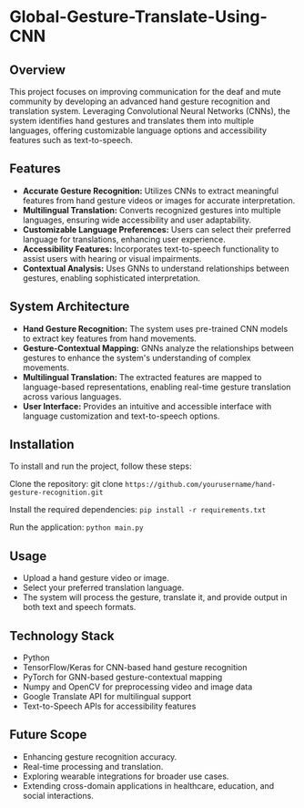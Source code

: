 # Global-Gesture-Translate-Using-CNN

## Overview
This project focuses on improving communication for the deaf and mute community by developing an advanced hand gesture recognition and translation system. Leveraging Convolutional Neural Networks (CNNs), the system identifies hand gestures and translates them into multiple languages, offering customizable language options and accessibility features such as text-to-speech.

## Features
* **Accurate Gesture Recognition:** Utilizes CNNs to extract meaningful features from hand gesture videos or images for accurate interpretation.
* **Multilingual Translation:** Converts recognized gestures into multiple languages, ensuring wide accessibility and user adaptability.
* **Customizable Language Preferences:** Users can select their preferred language for translations, enhancing user experience.
* **Accessibility Features:** Incorporates text-to-speech functionality to assist users with hearing or visual impairments.
* **Contextual Analysis:** Uses GNNs to understand relationships between gestures, enabling sophisticated interpretation.

## System Architecture
- **Hand Gesture Recognition:** The system uses pre-trained CNN models to extract key features from hand movements.
- **Gesture-Contextual Mapping:** GNNs analyze the relationships between gestures to enhance the system's understanding of complex movements.
- **Multilingual Translation:** The extracted features are mapped to language-based representations, enabling real-time gesture translation across various languages.
- **User Interface:** Provides an intuitive and accessible interface with language customization and text-to-speech options.

## Installation
To install and run the project, follow these steps:

Clone the repository:
git clone ```https://github.com/yourusername/hand-gesture-recognition.git```

Install the required dependencies:
```pip install -r requirements.txt```

Run the application:
```python main.py```

## Usage
- Upload a hand gesture video or image.
- Select your preferred translation language.
- The system will process the gesture, translate it, and provide output in both text and speech formats.

## Technology Stack
- Python
- TensorFlow/Keras for CNN-based hand gesture recognition
- PyTorch for GNN-based gesture-contextual mapping
- Numpy and OpenCV for preprocessing video and image data
- Google Translate API for multilingual support
- Text-to-Speech APIs for accessibility features

## Future Scope
- Enhancing gesture recognition accuracy.
- Real-time processing and translation.
- Exploring wearable integrations for broader use cases.
- Extending cross-domain applications in healthcare, education, and social interactions.
